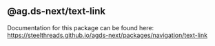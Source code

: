 ## @ag.ds-next/text-link

Documentation for this package can be found here: https://steelthreads.github.io/agds-next/packages/navigation/text-link
